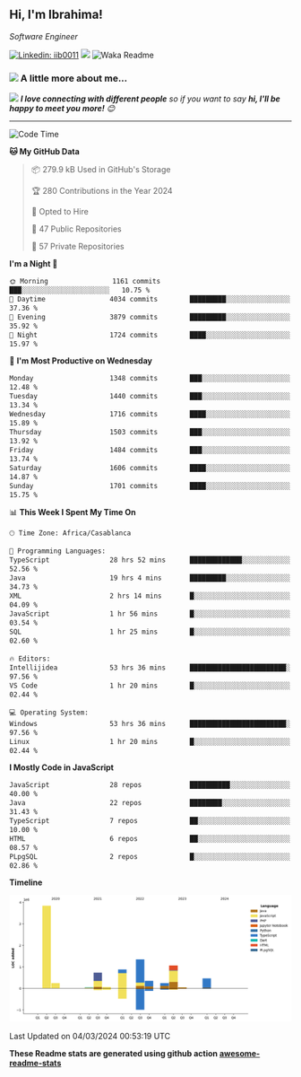 <h2>Hi, I'm Ibrahima! </h2>
<p><em>Software Engineer 
</em></p>


[![Linkedin: iib0011](https://img.shields.io/badge/-iib0011-blue?style=flat-square&logo=Linkedin&logoColor=white&link=https://www.linkedin.com/in/iib0011/)](https://www.linkedin.com/in/iib0011/)
![](https://visitor-badge.glitch.me/badge?page_id=iib0011)
![Waka Readme](https://github.com/iib0011/iib0011/workflows/Waka%20Readme/badge.svg)


### <img src="https://media.giphy.com/media/VgCDAzcKvsR6OM0uWg/giphy.gif" width="50"> A little more about me...  


<img src="https://media.giphy.com/media/LnQjpWaON8nhr21vNW/giphy.gif" width="60"> <em><b>I love connecting with different people</b> so if you want to say <b>hi, I'll be happy to meet you more!</b> 😊</em>

---
<!--START_SECTION:waka-->
![Code Time](http://img.shields.io/badge/Code%20Time-3%2C071%20hrs%2017%20mins-blue)

**🐱 My GitHub Data** 

> 📦 279.9 kB Used in GitHub's Storage 
 > 
> 🏆 280 Contributions in the Year 2024
 > 
> 💼 Opted to Hire
 > 
> 📜 47 Public Repositories 
 > 
> 🔑 57 Private Repositories 
 > 
**I'm a Night 🦉** 

```text
🌞 Morning                1161 commits        ███░░░░░░░░░░░░░░░░░░░░░░   10.75 % 
🌆 Daytime                4034 commits        █████████░░░░░░░░░░░░░░░░   37.36 % 
🌃 Evening                3879 commits        █████████░░░░░░░░░░░░░░░░   35.92 % 
🌙 Night                  1724 commits        ████░░░░░░░░░░░░░░░░░░░░░   15.97 % 
```
📅 **I'm Most Productive on Wednesday** 

```text
Monday                   1348 commits        ███░░░░░░░░░░░░░░░░░░░░░░   12.48 % 
Tuesday                  1440 commits        ███░░░░░░░░░░░░░░░░░░░░░░   13.34 % 
Wednesday                1716 commits        ████░░░░░░░░░░░░░░░░░░░░░   15.89 % 
Thursday                 1503 commits        ███░░░░░░░░░░░░░░░░░░░░░░   13.92 % 
Friday                   1484 commits        ███░░░░░░░░░░░░░░░░░░░░░░   13.74 % 
Saturday                 1606 commits        ████░░░░░░░░░░░░░░░░░░░░░   14.87 % 
Sunday                   1701 commits        ████░░░░░░░░░░░░░░░░░░░░░   15.75 % 
```


📊 **This Week I Spent My Time On** 

```text
🕑︎ Time Zone: Africa/Casablanca

💬 Programming Languages: 
TypeScript               28 hrs 52 mins      █████████████░░░░░░░░░░░░   52.56 % 
Java                     19 hrs 4 mins       █████████░░░░░░░░░░░░░░░░   34.73 % 
XML                      2 hrs 14 mins       █░░░░░░░░░░░░░░░░░░░░░░░░   04.09 % 
JavaScript               1 hr 56 mins        █░░░░░░░░░░░░░░░░░░░░░░░░   03.54 % 
SQL                      1 hr 25 mins        █░░░░░░░░░░░░░░░░░░░░░░░░   02.60 % 

🔥 Editors: 
Intellijidea             53 hrs 36 mins      ████████████████████████░   97.56 % 
VS Code                  1 hr 20 mins        █░░░░░░░░░░░░░░░░░░░░░░░░   02.44 % 

💻 Operating System: 
Windows                  53 hrs 36 mins      ████████████████████████░   97.56 % 
Linux                    1 hr 20 mins        █░░░░░░░░░░░░░░░░░░░░░░░░   02.44 % 
```

**I Mostly Code in JavaScript** 

```text
JavaScript               28 repos            ██████████░░░░░░░░░░░░░░░   40.00 % 
Java                     22 repos            ████████░░░░░░░░░░░░░░░░░   31.43 % 
TypeScript               7 repos             ██░░░░░░░░░░░░░░░░░░░░░░░   10.00 % 
HTML                     6 repos             ██░░░░░░░░░░░░░░░░░░░░░░░   08.57 % 
PLpgSQL                  2 repos             █░░░░░░░░░░░░░░░░░░░░░░░░   02.86 % 
```



**Timeline**

![Lines of Code chart](https://raw.githubusercontent.com/iib0011/iib0011/master/assets/bar_graph.png)


 Last Updated on 04/03/2024 00:53:19 UTC
<!--END_SECTION:waka-->

**These Readme stats are generated using github action [awesome-readme-stats](https://github.com/iib0011/waka-readme-stats)**
